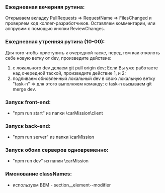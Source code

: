 ### Ежедневная вечерняя рутина:
Открываем вкладку PullRequests => RequestName => FilesChanged и проверяем код коллег-разработчиков. Оставляем комментарии, или аппрувим с помощью кнопки ReviewChanges.

### Ежедневная утренняя рутина (10-00):
Для того чтобы приступить к очередной таске, перед тем как отколоть себе новую ветку от dev, произведите дейcтвие:
1. с локального dev делаем git pull origin dev;
Если Вы уже работаете над очередной таской, произведите действие 1, и 2:
2. подливаем обновленный локальный dev в свою локальную ветку "task-n" => для этого выполняем команду: с task-n вызываем git merge dev.

### Запуск front-end:
- "npm run start" из папки \carMission\client

### Запуск back-end:
- "npm run server" из папки \carMission

### Запуск обоих серверов одновременно:
- "npm run dev" из папки \carMission

### Именование classNames:
- используем BEM - section__element--modifier
